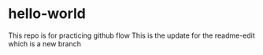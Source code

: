 # hello-world
This repo is for practicing github flow
This is the update for the readme-edit which is a new branch 

